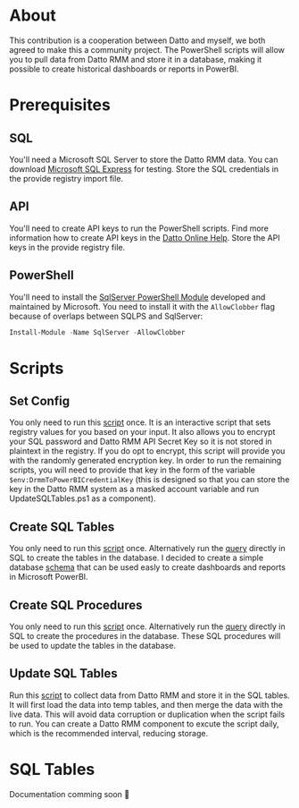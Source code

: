 # About
This contribution is a cooperation between Datto and myself, we both agreed to make this a community project.  The PowerShell scripts will allow you to pull data from Datto RMM and store it in a database, making it possible to create historical dashboards or reports in PowerBI.
# Prerequisites
## SQL
You'll need a Microsoft SQL Server to store the Datto RMM data.  You can download [Microsoft SQL Express](https://www.microsoft.com/en-gb/sql-server/sql-server-downloads) for testing.  Store the SQL credentials in the provide registry import file.
## API
You'll need to create API keys to run the PowerShell scripts.  Find more information how to create API keys in the [Datto Online Help](https://help.aem.autotask.net/en/Content/2SETUP/APIv2.htm).  Store the API keys in the provide registry file.
## PowerShell
You'll need to install the [SqlServer PowerShell Module](https://www.powershellgallery.com/packages/SqlServer) developed and maintained by Microsoft. You need to install it with the `AllowClobber` flag because of overlaps between SQLPS and SqlServer:
```powershell
Install-Module -Name SqlServer -AllowClobber
```
# Scripts
## Set Config
You only need to run this [script](https://github.com/aaronengels/DrmmToPowerBI/blob/main/Set-Config.ps1) once. It is an interactive script that sets registry values for you based on your input. It also allows you to encrypt your SQL password and Datto RMM API Secret Key so it is not stored in plaintext in the registry. If you do opt to encrypt, this script will provide you with the randomly generated encryption key. In order to run the remaining scripts, you will need to provide that key in the form of the variable `$env:DrmmToPowerBICredentialKey` (this is designed so that you can store the key in the Datto RMM system as a masked account variable and run UpdateSQLTables.ps1 as a component).
## Create SQL Tables
You only need to run this [script](https://github.com/aaronengels/DrmmToPowerBI/blob/main/CreateSQLTables.ps1) once.  Alternatively run the [query](https://github.com/aaronengels/DrmmToPowerBI/blob/main/CreateSQLTables.sql) directly in SQL to create the tables in the database.  I decided to create a simple database [schema](https://github.com/aaronengels/DrmmToPowerBI/blob/main/SQLTables.jpg) that can be used easly to create dashboards and reports in Microsoft PowerBI.
## Create SQL Procedures
You only need to run this [script](https://github.com/aaronengels/DrmmToPowerBI/blob/main/CreateSQLProcedures.ps1) once.  Alternatively run the [query](https://github.com/aaronengels/DrmmToPowerBI/blob/main/CreateSQLProcedures.sql) directly in SQL to create the procedures in the database.  These SQL procedures will be used to update the tables in the database.
## Update SQL Tables
Run this [script](https://github.com/aaronengels/DrmmToPowerBI/blob/main/UpdateSQLTables.ps1) to collect data from Datto RMM and store it in the SQL tables.  It will first load the data into temp tables, and then merge the data with the live data.  This will avoid data corruption or duplication when the script fails to run.  You can create a Datto RMM component to excute the script daily, which is the recommended interval, reducing storage.
# SQL Tables
Documentation comming soon :slightly_smiling_face:




